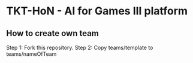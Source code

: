 # TKT-HoN - AI for Games III platform

## How to create own team

Step 1: Fork this repository.
Step 2: Copy teams/template to teams/nameOfTeam

